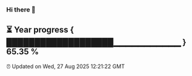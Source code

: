### Hi there 👋
⏳ Year progress { ███████████████████▁▁▁▁▁▁▁▁▁▁▁ } 65.35 %
---
⏰ Updated on Wed, 27 Aug 2025 12:21:22 GMT

